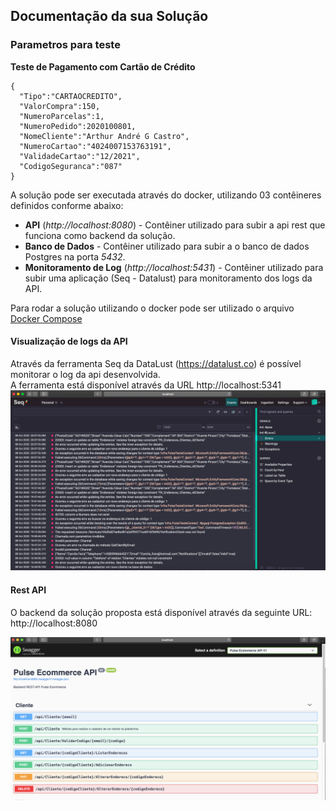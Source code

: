 ## Documentação da sua Solução

### Parametros para teste
**Teste de Pagamento com Cartão de Crédito**
```
{
  "Tipo":"CARTAOCREDITO",
  "ValorCompra":150,
  "NumeroParcelas":1,
  "NumeroPedido":2020100801,
  "NomeCliente":"Arthur André G Castro",
  "NumeroCartao":"4024007153763191",
  "ValidadeCartao":"12/2021",
  "CodigoSeguranca":"087"
}
```



A solução pode ser executada através do docker, utilizando 03 contêineres definidos conforme abaixo: <br/>
* **API** (*http://localhost:8080*) - Contêiner utilizado para subir a api rest que funciona como backend da solução.
* **Banco de Dados** - Contêiner utilizado para subir a o banco de dados Postgres na porta *5432*.
* **Monitoramento de Log** (*http://localhost:5431*) - Contêiner utilizado para subir uma aplicação (Seq - Datalust) para monitoramento dos logs da API.

Para rodar a solução utilizando o docker pode ser utilizado o arquivo [Docker Compose](/implementacao/src/docker-compose.yml)

#### Visualização de logs da API
Através da ferramenta Seq da DataLust (https://datalust.co) é possível monitorar o log da api desenvolvida.<br/>
A ferramenta está disponível através da URL http://localhost:5341 <br/>
![seq print](/documentacao/img/seq.png)

#### Rest API
O backend da solução proposta está disponível através da seguinte URL: http://localhost:8080 <br/>

![swagger print](/documentacao/img/api.png)
